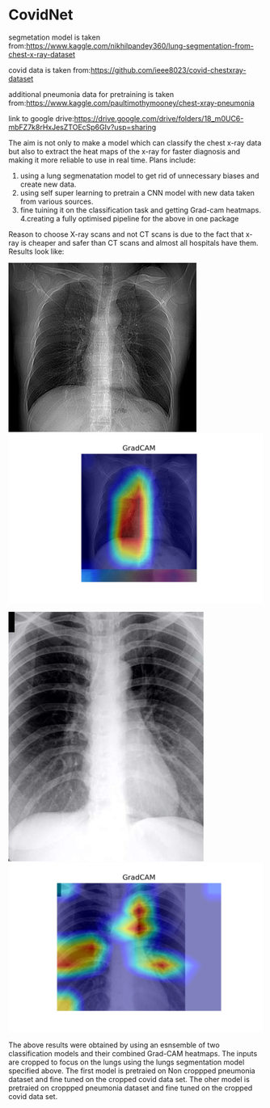 # CovidNet
segmetation model is taken from:https://www.kaggle.com/nikhilpandey360/lung-segmentation-from-chest-x-ray-dataset

covid data is taken from:https://github.com/ieee8023/covid-chestxray-dataset

additional pneumonia data for pretraining is taken from:https://www.kaggle.com/paultimothymooney/chest-xray-pneumonia

link to google drive:https://drive.google.com/drive/folders/18_m0UC6-mbFZ7k8rHxJesZTOEcSp6GIv?usp=sharing

The aim is not only to make a model which can classify the chest x-ray data but also to extract the heat maps  of the x-ray for faster diagnosis and making it more reliable to use in real time.
Plans include:
1. using a lung segmenatation model to get rid of unnecessary biases and create new data.
2. using self super learning to pretrain a CNN model with new data taken from various sources.
3. fine tuining it on the classification task and getting Grad-cam heatmaps.
4.creating a fully optimised pipeline for the above in one package

Reason to choose X-ray scans and not CT scans is due to the fact that x-ray is cheaper and safer than CT scans and almost all hospitals have them.
Results look like:




!["Normal Lungs"](https://github.com/mano3-1/CovidNet/blob/master/results/normal.jpeg)!["gradcam of normal Lungs"](https://github.com/mano3-1/CovidNet/blob/master/results/grad_cam_normal.jpeg)


!["Covid 19 affected lungs"](https://github.com/mano3-1/CovidNet/blob/master/results/covid.jpeg)!["Grad cam of covid 19 affected lungs"](https://github.com/mano3-1/CovidNet/blob/master/results/gradcam_covid.jpeg)


The above results were obtained by using an esnsemble of two classification models and their combined Grad-CAM heatmaps.
The inputs are cropped to focus on the lungs using the lungs segmentation model specified above.
The first model is pretraied on Non croppped pneumonia dataset and fine tuned on the cropped covid data set.
The oher model is pretraied on croppped pneumonia dataset and fine tuned on the cropped covid data set.




